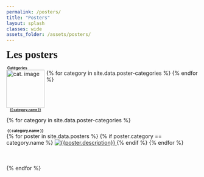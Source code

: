 ```yaml
---
permalink: /posters/
title: "Posters"
layout: splash
classes: wide
assets_folder: /assets/posters/
---
```


<div>
  <span style="font-size:2em;font-family: 'Dancing Script', cursive;font-weight: bold;">Les posters</span>

</div>

<span style="font-size:0.7em;font-weight: bold;"><i class="fas fa-fw fa-tags" aria-hidden="true"></i>&nbsp;Catégories</span>
<div style="margin-top: -15px;">
  {% for category in site.data.poster-categories %}
    <div style="float:left;margin-right: 5px;">
      <a href="#{{ category.name }}"><img width="100" height="100" src="{{site.baseurl}}/assets/images/authors/{{ category.image }}" alt="cat. image"></a>
      <br>
      <div style="width: 100;text-align: center">
        <span style="font-size:0.6em;font-weight: bold"><a href="#{{ category.name }}">{{ category.name }}</a></span>
      </div>
    </div>
  {% endfor %}
</div>

<div style="clear:left">
</div>

{% for category in site.data.poster-categories %}
  <div style="margin-top: 5px;">
    <a name="{{ category.name }}"></a>
    <span style="font-size:0.7em;font-weight: bold;"><i class="fas fa-fw fa-tags" aria-hidden="true"></i>&nbsp;{{ category.name }}</span>
  </div>

  <div style="float:left;padding-right: 5px;padding-bottom: 50px;">
    {% for poster in site.data.posters %}
      {% if poster.category == category.name %}
          <a href="{{site.baseurl}}{{page.assets_folder}}{{poster.image}}" target="_blank" class=".btn .btn--success .btn--large">
            <img src="{{site.baseurl}}{{page.assets_folder}}{{poster.thumbnail}}" alt="{{poster.description}}">
          </a>
          <!-- w300 A4 -->
      {% endif %}
    {% endfor %}
  </div>

  <div style="clear:left">
  </div>
{% endfor %}
